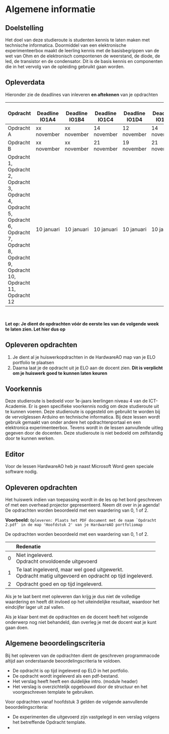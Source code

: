 # Algemene informatie

## Doelstelling
Het doel van deze studieroute is studenten kennis te laten maken met technische informatica. Doormiddel van een elektronische experimenteerbox maakt de leerling kennis met de basisbegrippen van de wet van Ohm en de elektronisch compontenen de weerstand, de diode, de led, de transistor en de condensator.
Dit is de basis kennis en componenten die in het vervolg van de opleiding gebruikt gaan worden. 

## Opleverdata
Hieronder zie de deadlines van inleveren **en aftekenen** van je opdrachten

|Opdracht              | &nbsp; &nbsp; Deadline **IO1A4** | &nbsp; &nbsp; Deadline **IO1B4** | &nbsp; &nbsp; Deadline **IO1C4** | &nbsp; Deadline **IO1D4** | &nbsp; &nbsp; Deadline **IO1E4** |
|--------------------  |--------------- | --------- | --------- | --------- | --------- |
| Opdracht A  | xx november | xx november | 14 november | 12 november | 14 november |
| Opdracht B  | xx november | xx november | 21 november | 19 november | 21 november |
| Opdracht 1, <br> Opdracht 2,<br> Opdracht 3,<br> Opdracht 4,<br> Opdracht 5,<br> Opdracht 6,<br> Opdracht 7,<br> Opdracht 8,<br> Opdracht 9,<br> Opdracht 10,<br> Opdracht 11,<br> Opdracht 12  | 10 januari | 10 januari | 10 januari | 10 januari | 10 januari |

<br> 

**Let op: Je dient de opdrachten vóór de eerste les van de volgende week te laten zien. Let hier dus op** 

## Opleveren opdrachten
1. Je dient al je huiswerkopdrachten in de HardwareAO map van je ELO portfolio te plaatsen
2. Daarna laat je de opdracht uit je ELO aan de docent zien. **Dit is verplicht om je huiswerk goed te kunnen laten keuren**


## Voorkennis
Deze studieroute is bedoeld voor 1e-jaars leerlingen niveau 4 van de ICT-Academie. Er is geen specifieke voorkennis nodig om deze studieroute uit te kunnen voeren. Deze studieroute is opgesteld om gebruikt te worden bij de vervolglessen Arduino en technische informatica. Bij deze lessen wordt gebruik gemaakt van onder andere het opdrachtenportaal en een elektronica experimenteerbox. Tevens wordt in de lessen aanvullende uitleg gegeven door de docenten. Deze studieroute is niet bedoeld om zelfstandig door te kunnen werken.


## Editor
Voor de lessen HardwareAO heb je naast Microsoft Word geen speciale software nodig.


## Opleveren opdrachten
Het huiswerk indien van toepassing wordt in de les op het bord geschreven of met een overhead projector gepresenteerd. Neem dit over in je agenda! De opdrachten worden beoordeeld met een waardering van 0, 1 of 2.

**Voorbeeld:**
``Opleveren: Plaats het PDF document met de naam `Opdracht 2.pdf` in de map 'Hoofdstuk 2' van je HardwareAO portfoliomap``

De opdrachten worden beoordeeld met een waardering van 0, 1 of 2.

<table><thead>
<tr>
<th></th>
<th align="left">Redenatie</th>
</tr>
</thead><tbody>
<tr>
<td>0</td>
<td align="left">Niet ingeleverd.    <br>Opdracht onvoldoende uitgevoerd</td>
</tr>
<tr>
<td>1</td>
<td align="left">Te laat ingeleverd, maar wel goed uitgewerkt.<br>Opdracht matig uitgevoerd en opdracht op tijd ingeleverd.</td>
</tr>
<tr>
<td>2</td>
<td align="left">Opdracht goed en op tijd ingeleverd.</td>
</tr>
</tbody></table>

Als je te laat bent met opleveren dan krijg je dus niet de volledige waardering en heeft dit invloed op het uiteindelijke resultaat, waardoor het eindcijfer lager uit zal vallen.

Als je klaar bent met de opdrachten en de docent heeft het volgende onderwerp nog niet behandeld, dan overleg je met de docent wat je kunt gaan doen.


## Algemene beoordelingscriteria

Bij het opleveren van de opdrachten dient de geschreven programmacode altijd aan onderstaande beoordelingscriteria te voldoen.
*	De opdracht is op tijd ingeleverd op ELO in het portfolio.
*	De opdracht wordt ingeleverd als een pdf-bestand.
*	Het verslag heeft heeft een duidelijke intro. (module header) 
*	Het verslag is overzichtelijk opgebouwd door de structuur en het voorgeschreven template te gebruiken.

Voor opdrachten vanaf hoofdstuk 3 gelden de volgende aanvullende beoordelingscriteria:

*	De experimenten die uitgevoerd zijn vastgelegd in een verslag volgens het betreffende Opdracht template.
*   